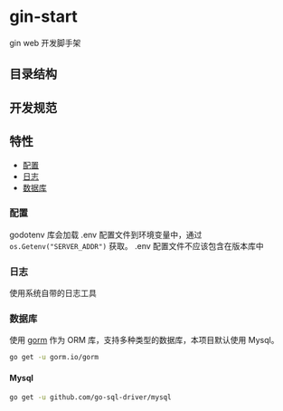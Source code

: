 # gin-start

gin web 开发脚手架

## 目录结构

## 开发规范

## 特性

- [配置](#配置)
- [日志](#日志)
- [数据库](#数据库)

### 配置

godotenv 库会加载 .env 配置文件到环境变量中，通过 `os.Getenv("SERVER_ADDR")` 获取。
.env 配置文件不应该包含在版本库中

### 日志

使用系统自带的日志工具

### 数据库

使用 [gorm](https://gorm.io) 作为 ORM 库，支持多种类型的数据库，本项目默认使用 Mysql。

```bash
go get -u gorm.io/gorm
```

#### Mysql

```bash
go get -u github.com/go-sql-driver/mysql
```